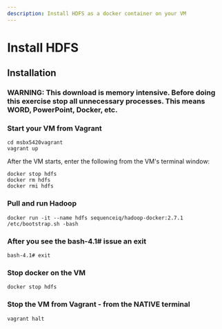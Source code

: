 ```yaml
---
description: Install HDFS as a docker container on your VM
---
```


# Install HDFS

## Installation

### WARNING:  This download is memory intensive.  Before doing this exercise stop all unnecessary processes.  This means WORD, PowerPoint, Docker, etc.

### Start your VM from Vagrant

```text
cd msbx5420vagrant
vagrant up
```

After the VM starts, enter the following from the VM's terminal window:

```text
docker stop hdfs
docker rm hdfs
docker rmi hdfs
```

### Pull and run Hadoop <a id="pull-and-run-hadoop"></a>

```text
docker run -it --name hdfs sequenceiq/hadoop-docker:2.7.1 /etc/bootstrap.sh -bash
```

### After you see the bash-4.1\# issue an exit <a id="after-you-see-the-bash-4-1-issue-an-exit"></a>

```text
bash-4.1# exit
```

### Stop docker on the VM <a id="stop-docker-on-the-vm"></a>

```text
docker stop hdfs
```

### Stop the VM from Vagrant - from the NATIVE terminal <a id="stop-the-vm-from-vagrant-from-the-native-terminal"></a>

```text
vagrant halt
```

